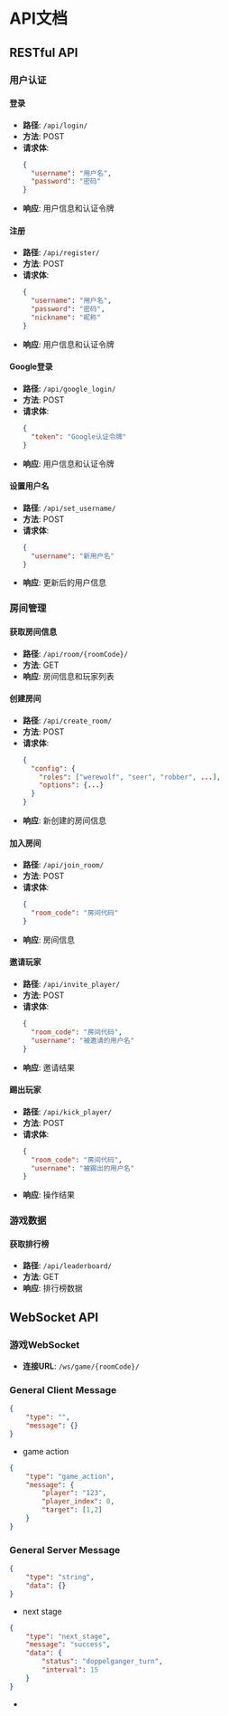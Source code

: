 # API文档

## RESTful API

### 用户认证

#### 登录
- **路径**: `/api/login/`
- **方法**: POST
- **请求体**:
  ```json
  {
    "username": "用户名",
    "password": "密码"
  }
  ```
- **响应**: 用户信息和认证令牌

#### 注册
- **路径**: `/api/register/`
- **方法**: POST
- **请求体**:
  ```json
  {
    "username": "用户名",
    "password": "密码",
    "nickname": "昵称"
  }
  ```
- **响应**: 用户信息和认证令牌

#### Google登录
- **路径**: `/api/google_login/`
- **方法**: POST
- **请求体**:
  ```json
  {
    "token": "Google认证令牌"
  }
  ```
- **响应**: 用户信息和认证令牌

#### 设置用户名
- **路径**: `/api/set_username/`
- **方法**: POST
- **请求体**:
  ```json
  {
    "username": "新用户名"
  }
  ```
- **响应**: 更新后的用户信息

### 房间管理

#### 获取房间信息
- **路径**: `/api/room/{roomCode}/`
- **方法**: GET
- **响应**: 房间信息和玩家列表

#### 创建房间
- **路径**: `/api/create_room/`
- **方法**: POST
- **请求体**:
  ```json
  {
    "config": {
      "roles": ["werewolf", "seer", "robber", ...],
      "options": {...}
    }
  }
  ```
- **响应**: 新创建的房间信息

#### 加入房间
- **路径**: `/api/join_room/`
- **方法**: POST
- **请求体**:
  ```json
  {
    "room_code": "房间代码"
  }
  ```
- **响应**: 房间信息

#### 邀请玩家
- **路径**: `/api/invite_player/`
- **方法**: POST
- **请求体**:
  ```json
  {
    "room_code": "房间代码",
    "username": "被邀请的用户名"
  }
  ```
- **响应**: 邀请结果

#### 踢出玩家
- **路径**: `/api/kick_player/`
- **方法**: POST
- **请求体**:
  ```json
  {
    "room_code": "房间代码",
    "username": "被踢出的用户名"
  }
  ```
- **响应**: 操作结果

### 游戏数据

#### 获取排行榜
- **路径**: `/api/leaderboard/`
- **方法**: GET
- **响应**: 排行榜数据

## WebSocket API

### 游戏WebSocket
- **连接URL**: `/ws/game/{roomCode}/`

### General Client Message

```json
{
    "type": "",
    "message": {} 
}
```

- game action

```json
{
    "type": "game_action",
    "message": {
        "player": "123",
        "player_index": 0,
        "target": [1,2]
    }
}
```

### General Server Message
```json
{
    "type": "string",
    "data": {}
}
```

- next stage
```json
{
    "type": "next_stage",
    "message": "success",
    "data": {
        "status": "doppelganger_turn", 
        "interval": 15
    }
}
```

-